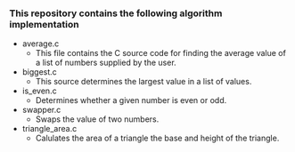 ### This repository contains the following algorithm implementation
- average.c
  - This file contains the C source code for finding the average value of a list of numbers supplied by the user.
- biggest.c
  - This source determines the largest value in a list of values.
- is_even.c
  - Determines whether a given number is even or odd.
- swapper.c
  - Swaps the value of two numbers.
- triangle_area.c
  - Calulates the area of a triangle the base and height of the triangle.
